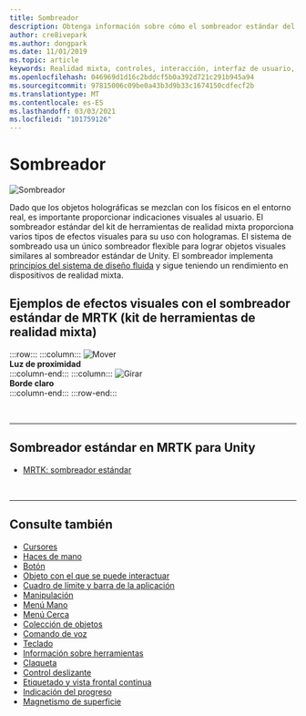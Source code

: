 ```yaml
---
title: Sombreador
description: Obtenga información sobre cómo el sombreador estándar del kit de herramientas de realidad mixta proporciona varios tipos de efectos visuales que se pueden usar con hologramas en las aplicaciones de realidad mixta.
author: cre8ivepark
ms.author: dongpark
ms.date: 11/01/2019
ms.topic: article
keywords: Realidad mixta, controles, interacción, interfaz de usuario, UX, sombreador, auriculares de realidad mixta, auriculares de realidad mixta de Windows, auriculares de realidad virtual, HoloLens, MRTK, kit de herramientas de realidad mixta, efectos visuales
ms.openlocfilehash: 046969d1d16c2bddcf5b0a392d721c291b945a94
ms.sourcegitcommit: 97815006c09be0a43b3d9b33c1674150cdfecf2b
ms.translationtype: MT
ms.contentlocale: es-ES
ms.lasthandoff: 03/03/2021
ms.locfileid: "101759126"
---
```

# <a name="shader"></a>Sombreador

![Sombreador](images/UX_Hero_StandardShader.jpg)

Dado que los objetos holográficas se mezclan con los físicos en el entorno real, es importante proporcionar indicaciones visuales al usuario. El sombreador estándar del kit de herramientas de realidad mixta proporciona varios tipos de efectos visuales para su uso con hologramas. El sistema de sombreado usa un único sombreador flexible para lograr objetos visuales similares al sombreador estándar de Unity. El sombreador implementa [principios del sistema de diseño fluida](https://www.microsoft.com/design/fluent/#/) y sigue teniendo un rendimiento en dispositivos de realidad mixta.
<br>

## <a name="examples-of-visual-effects-using-mrtk-mixed-reality-toolkit-standard-shader"></a>Ejemplos de efectos visuales con el sombreador estándar de MRTK (kit de herramientas de realidad mixta) 
:::row:::
    :::column:::
       ![Mover](images/UX_Button_Affordance_ProximityLight.jpg)<br>
       **Luz de proximidad**<br>
    :::column-end:::
    :::column:::
       ![Girar](images/UX_Button_Affordance_FocusHighlight.jpg)<br>
        **Borde claro**<br>
    :::column-end:::
:::row-end:::

<br>

---

## <a name="standard-shader-in-mrtk-for-unity"></a>Sombreador estándar en MRTK para Unity

* [MRTK: sombreador estándar](https://docs.microsoft.com/windows/mixed-reality/mrtk-docs/features/rendering/mrtk-standard-shader.md)

<br>

---

## <a name="see-also"></a>Consulte también

* [Cursores](cursors.md)
* [Haces de mano](point-and-commit.md)
* [Botón](button.md)
* [Objeto con el que se puede interactuar](interactable-object.md)
* [Cuadro de límite y barra de la aplicación](app-bar-and-bounding-box.md)
* [Manipulación](direct-manipulation.md)
* [Menú Mano](hand-menu.md)
* [Menú Cerca](near-menu.md)
* [Colección de objetos](object-collection.md)
* [Comando de voz](voice-input.md)
* [Teclado](keyboard.md)
* [Información sobre herramientas](tooltip.md)
* [Claqueta](slate.md)
* [Control deslizante](slider.md)
* [Etiquetado y vista frontal continua](billboarding-and-tag-along.md)
* [Indicación del progreso](progress.md)
* [Magnetismo de superficie](surface-magnetism.md)
